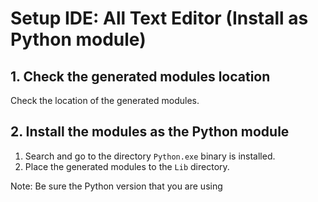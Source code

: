 # Setup IDE: All Text Editor (Install as Python module)

## 1. Check the generated modules location

Check the location of the generated modules.  

## 2. Install the modules as the Python module

1. Search and go to the directory `Python.exe` binary is installed.
2. Place the generated modules to the `Lib` directory.

Note: Be sure the Python version that you are using
